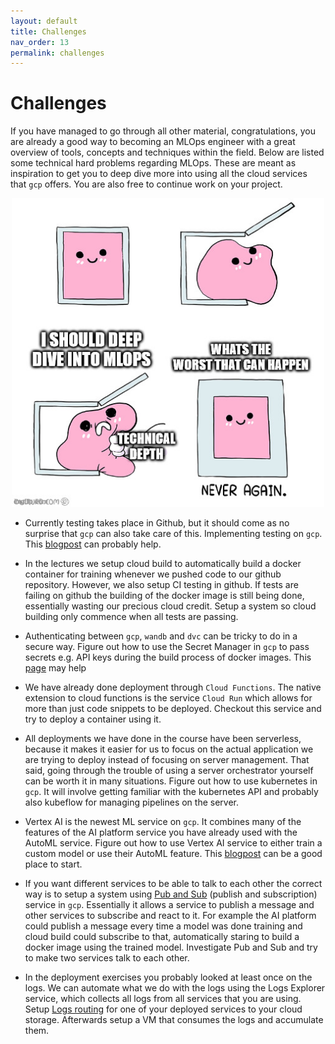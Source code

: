 ```yaml
---
layout: default
title: Challenges
nav_order: 13
permalink: challenges
---
```


# Challenges

If you have managed to go through all other material, congratulations, you are already a good way to becoming an MLOps
engineer with a great overview of tools, concepts and techniques within the field. Below are listed some technical
hard problems regarding MLOps. These are meant as inspiration to get you to deep dive more into using all the cloud
services that `gcp` offers. You are also free to continue work on your project.

<p align="center">
  <img src="../figures/technical_depth_meme.jpg" width="500" >
</p>

* Currently testing takes place in Github, but it should come as no
  surprise that `gcp` can also take care of this. Implementing testing
  on `gcp`. This
  [blogpost](https://mickeyabhi1999.medium.com/basic-ci-cd-on-google-cloud-platform-using-cloud-build-b5c33d6842a7)
  can probably help.

* In the lectures we setup cloud build to automatically build a docker
  container for training whenever we pushed code to our github repository.
  However, we also setup CI testing in github. If tests are failing on
  github the building of the docker image is still being done, essentially
  wasting our precious cloud credit. Setup a system so cloud building only
  commence when all tests are passing.

* Authenticating between `gcp`, `wandb` and `dvc` can be tricky to do in
  a secure way. Figure out how to use the Secret Manager in `gcp` to
  pass secrets e.g. API keys during the build process of docker images.
  This [page](https://docs.docker.com/develop/develop-images/build_enhancements/#new-docker-build-secret-information)
  may help

* We have already done deployment through `Cloud Functions`. The native extension
  to cloud functions is the service `Cloud Run` which allows for more than
  just code snippets to be deployed. Checkout this service and try to deploy
  a container using it.

* All deployments we have done in the course have been serverless, because
  it makes it easier for us to focus on the actual application we are trying
  to deploy instead of focusing on server management. That said, going through
  the trouble of using a server orchestrator yourself can be worth it in many
  situations. Figure out how to use kubernetes in `gcp`. It will involve getting
  familiar with the kubernetes API and probably also kubeflow for managing
  pipelines on the server.

* Vertex AI is the newest ML service on `gcp`. It combines many of the features
  of the AI platform service you have already used with the AutoML service. Figure
  out how to use Vertex AI service to either train a custom model or use their
  AutoML feature. This
  [blogpost](https://cloud.google.com/blog/topics/developers-practitioners/pytorch-google-cloud-how-train-and-tune-pytorch-models-vertex-ai)
  can be a good place to start.

* If you want different services to be able to talk to each other the correct way
  is to setup a system using [Pub and Sub](https://cloud.google.com/pubsub)
  (publish and subscription) service in `gcp`. Essentially it allows a service
  to publish a message and other services to subscribe and react to it. For
  example the AI platform could publish a message every time a model was done
  training and cloud build could subscribe to that, automatically staring to
  build a docker image using the trained model. Investigate Pub and Sub and
  try to make two services talk to each other.

* In the deployment exercises you probably looked at least once on the logs. We can
  automate what we do with the logs using the Logs Explorer service, which collects
  all logs from all services that you are using. Setup
  [Logs routing](https://cloud.google.com/logging/docs/routing/overview) for one of
  your deployed services to your cloud storage. Afterwards setup a VM that consumes
  the logs and accumulate them.
